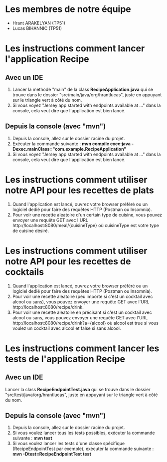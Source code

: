 # Les membres de notre équipe

- Hrant ARAKELYAN (TP51)
- Lucas BIHANNIC (TP51)

# Les instructions comment lancer l'application Recipe

## Avec un IDE
1. Lancer la methode "main" de la class **RecipeApplication.java** qui se trouve dans le dossier "src/main/java/org/hrantlucas", juste en appuyant sur le triangle vert à côté du nom.
2. Si vous voyez "Jersey app started with endpoints available at ..." dans la console, cela veut dire que l'application est bien lancé.

## Depuis la console (avec "mvn")
1. Depuis la console, allez sur le dossier racine du projet.
2. Exécuter la commande suivante : **mvn compile exec:java -Dexec.mainClass="com.example.RecipeApplication"**
3. Si vous voyez "Jersey app started with endpoints available at ..." dans la console, cela veut dire que l'application est bien lancé.

# Les instructions comment utiliser notre API pour les recettes de plats
1. Quand l'application est lancé, ouvrez votre browser préféré ou un logiciel dedié pour faire des requêtes HTTP (Postman ou Insomnia).
2. Pour voir une recette aleatoire d'un certain type de cuisine, vous pouvez envoyer une requête GET avec l'URL http://localhost:8080/meal/{cuisineType} où cuisineType est votre type de cuisine désiré.

# Les instructions comment utiliser notre API pour les recettes de cocktails
1. Quand l'application est lancé, ouvrez votre browser préféré ou un logiciel dedié pour faire des requêtes HTTP (Postman ou Insomnia).
2. Pour voir une recette aleatoire (peu importe si c'est un cocktail avec alcool ou sans), vous pouvez envoyer une requête GET avec l'URL http://localhost:8080/recipe/drink.
3. Pour voir une recette aleatoire en précisant si c'est un cocktail avec alcool ou sans, vous pouvez envoyer une requête GET avec l'URL http://localhost:8080/recipe/drink?a={alcool} où alcool est true si vous voulez un cocktail avec alcool et false si sans alcool.

# Les instructions comment lancer les tests de l'application Recipe

## Avec un IDE
Lancer la class **RecipeEndpointTest.java** qui se trouve dans le dossier "src/test/java/org/hrantlucas", juste en appuyant sur le triangle vert à côté du nom.

## Depuis la console (avec "mvn")
1. Depuis la console, allez sur le dossier racine du projet.
2. Si vous voulez lancer tous les tests possibles, exécuter la commande suivante : **mvn test**
3. Si vous voulez lancer les tests d'une classe spécifique (RecipeEndpointTest par exemple), exécuter la commande suivante : **mvn -Dtest=RecipeEndpointTest test**